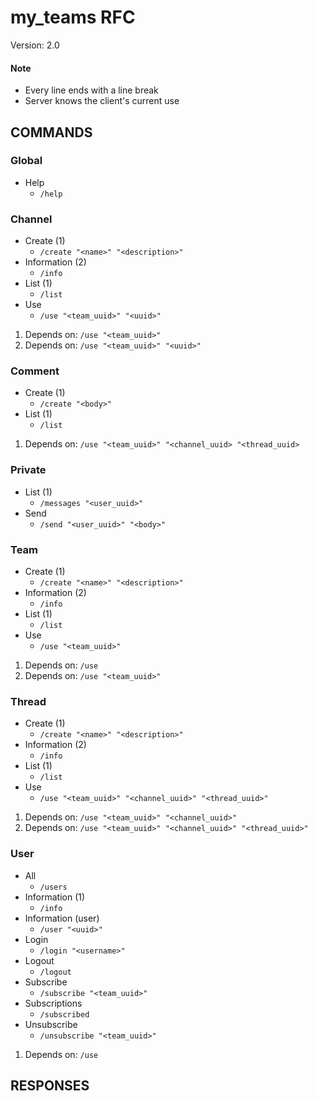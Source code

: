 # my_teams RFC
Version: 2.0

#### Note
- Every line ends with a line break
- Server knows the client's current use

## COMMANDS

### Global

- Help
    - `/help`

### Channel
- Create (1)
    - `/create "<name>" "<description>"`
- Information (2)
    - `/info`
- List (1)
    - `/list`
- Use
    - `/use "<team_uuid>" "<uuid>"`

1) Depends on: `/use "<team_uuid>"`
2) Depends on: `/use "<team_uuid>" "<uuid>"`

### Comment
- Create (1)
    - `/create "<body>"`
- List (1)
    - `/list`

1) Depends on: `/use "<team_uuid>" "<channel_uuid> "<thread_uuid>`

### Private
- List (1)
    - `/messages "<user_uuid>"`
- Send
    - `/send "<user_uuid>" "<body>"`

### Team
- Create (1)
    - `/create "<name>" "<description>"`
- Information (2)
    - `/info`
- List (1)
    - `/list`
- Use
    - `/use "<team_uuid>"`

1) Depends on: `/use`
2) Depends on: `/use "<team_uuid>"`

### Thread
- Create (1)
    - `/create "<name>" "<description>"`
- Information (2)
    - `/info`
- List (1)
    - `/list`
- Use
    - `/use "<team_uuid>" "<channel_uuid>" "<thread_uuid>"`

1) Depends on: `/use "<team_uuid>" "<channel_uuid>"`
2) Depends on: `/use "<team_uuid>" "<channel_uuid>" "<thread_uuid>"`

### User
- All
    - `/users`
- Information (1)
    - `/info`
- Information (user)
    - `/user "<uuid>"`
- Login
    - `/login "<username>"`
- Logout
    - `/logout`
- Subscribe
    - `/subscribe "<team_uuid>"`
- Subscriptions
    - `/subscribed`
- Unsubscribe
    - `/unsubscribe "<team_uuid>"`

1) Depends on: `/use`

## RESPONSES


